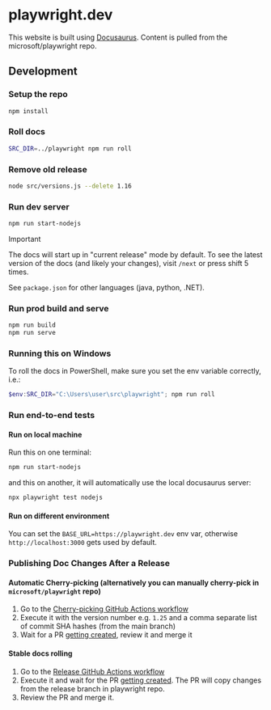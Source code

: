 # playwright.dev

This website is built using [Docusaurus](https://docusaurus.io/). Content is pulled from the microsoft/playwright repo.

## Development

### Setup the repo

```sh
npm install
```

### Roll docs

```sh
SRC_DIR=../playwright npm run roll
```

### Remove old release

```sh
node src/versions.js --delete 1.16
```

### Run dev server

```sh
npm run start-nodejs
```

> [!IMPORTANT]  
> The docs will start up in "current release" mode by default. To see the latest version of the docs (and likely your changes), visit `/next` or press shift 5 times.

See `package.json` for other languages (java, python, .NET).

### Run prod build and serve

```sh
npm run build
npm run serve
```

### Running this on Windows

To roll the docs in PowerShell, make sure you set the env variable correctly, i.e.:

```powershell
$env:SRC_DIR="C:\Users\user\src\playwright"; npm run roll
```

### Run end-to-end tests

#### Run on local machine

Run this on one terminal:

```sh
npm run start-nodejs
```

and this on another, it will automatically use the local docusaurus server:

```sh
npx playwright test nodejs
```

#### Run on different environment

You can set the `BASE_URL=https://playwright.dev` env var, otherwise `http://localhost:3000` gets used by default.

### Publishing Doc Changes After a Release

#### Automatic Cherry-picking (alternatively you can manually cherry-pick in `microsoft/playwright` repo)

1. Go to the [Cherry-picking GitHub Actions workflow](https://github.com/microsoft/playwright/actions/workflows/cherry_pick_into_release_branch.yml)
1. Execute it with the version number e.g. `1.25` and a comma separate list of commit SHA hashes (from the main branch)
1. Wait for a PR [getting created](https://github.com/microsoft/playwright/pulls), review it and merge it

#### Stable docs rolling

1. Go to the [Release GitHub Actions workflow](https://github.com/microsoft/playwright.dev/actions/workflows/roll-stable.yml)
1. Execute it and wait for the PR [getting created](https://github.com/microsoft/playwright.dev/pulls). The PR will copy changes from the release branch in playwright repo.
2. Review the PR and merge it.
